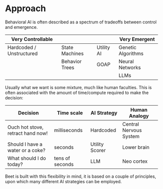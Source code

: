 # Approach

Behavioral AI is often described as a spectrum of tradeoffs between control and emergence.

| Very Controllable        |                |            | Very Emergent      |
| ------------------------ | -------------- | ---------- | ------------------ |
| Hardcoded / Unstructured | State Machines | Utility AI | Genetic Algorithms |
|                          | Behavior Trees | GOAP       | Neural Networks    |
|                          |                |            | LLMs               |

Usually what we want is some mixture, much like human faculties. This is often associated with the amount of time/compute required to make the decision:

| Decision                          | Time scale      | AI Strategy    | Human Analogy          |
| --------------------------------- | --------------- | -------------- | ---------------------- |
| Ouch hot stove, retract hand now! | milliseconds    | Hardcoded      | Central Nervous System |
| Should I have a water or a coke?  | seconds         | Utility Scorer | Lower brain            |
| What should I do today?           | tens of seconds | LLM            | Neo cortex             |

Beet is built with this flexibility in mind, it is based on a couple of principles, upon which many different AI strategies can be employed.